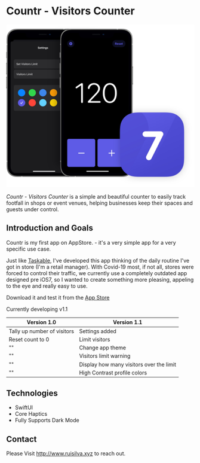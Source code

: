 # Countr - Visitors Counter

![Countr - Preview](Countr-Preview.jpg)

*Countr - Visitors Counter* is a simple and beautiful counter to easily track footfall in shops or event venues, helping businesses keep their spaces and guests under control.


## Introduction and Goals

Countr is my first app on AppStore. - it's a very simple app for a very specific use case.

Just like [Taskable](https://github.com/ruipasilva/Taskable), I've developed this app thinking of the daily routine I've got in store (I'm a retail manager). With Covid-19 most, if not all, stores were forced to control their traffic, we currently use a completely outdated app designed pre iOS7, so I wanted to create something more pleasing, appeling to the eye and really easy to use. 

Download it and test it from the [App Store](https://apps.apple.com/gb/app/countr-visitors-counter/id1557506282)

Currently developing v1.1

Version 1.0 | Version 1.1
------------ | -------------
Tally up number of visitors | Settings added
Reset count to 0 | Limit visitors
"" | Change app theme
"" | Visitors limit warning
"" | Display how many visitors over the limit
"" | High Contrast profile colors


## Technologies

* SwiftUI
* Core Haptics
* Fully Supports Dark Mode

## Contact

Please Visit http://www.ruisilva.xyz to reach out.
